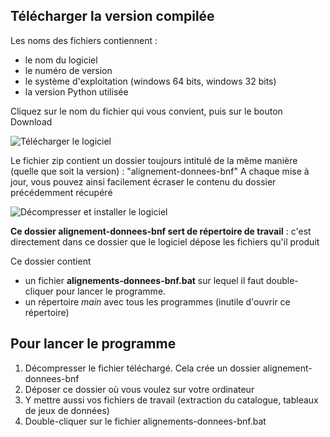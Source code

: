 ## Télécharger la version compilée

Les noms des fichiers contiennent :
- le nom du logiciel
- le numéro de version
- le système d'exploitation (windows 64 bits, windows 32 bits)
- la version Python utilisée

Cliquez sur le nom du fichier qui vous convient, puis sur le bouton Download

![Télécharger le logiciel](https://raw.githubusercontent.com/Transition-bibliographique/alignements-donnees-bnf/master/img/telecharger_logiciel.png)

Le fichier zip contient un dossier toujours intitulé de la même manière (quelle que soit la version) : "alignement-donnees-bnf"
A chaque mise à jour, vous pouvez ainsi facilement écraser le contenu du dossier précédemment récupéré

![Décompresser et installer le logiciel](https://raw.githubusercontent.com/Transition-bibliographique/alignements-donnees-bnf/master/img/decompression_logiciel.png)


**Ce dossier alignement-donnees-bnf sert de répertoire de travail** : c'est directement dans ce dossier que le logiciel dépose les fichiers qu'il produit

Ce dossier contient
- un fichier **alignements-donnees-bnf.bat** sur lequel il faut double-cliquer pour lancer le programme.
- un répertoire *main* avec tous les programmes (inutile d'ouvrir ce répertoire)

## Pour lancer le programme

1. Décompresser le fichier téléchargé. Cela crée un dossier alignement-donnees-bnf
2. Déposer ce dossier où vous voulez sur votre ordinateur
3. Y mettre aussi vos fichiers de travail (extraction du catalogue, tableaux de jeux de données)
4. Double-cliquer sur le fichier alignements-donnees-bnf.bat
